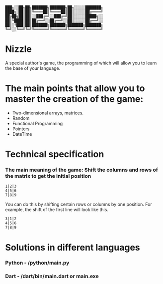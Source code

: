 ```

███╗░░██╗██╗███████╗███████╗██╗░░░░░███████╗
████╗░██║██║╚════██║╚════██║██║░░░░░██╔════╝
██╔██╗██║██║░░███╔═╝░░███╔═╝██║░░░░░█████╗░░
██║╚████║██║██╔══╝░░██╔══╝░░██║░░░░░██╔══╝░░
██║░╚███║██║███████╗███████╗███████╗███████╗
╚═╝░░╚══╝╚═╝╚══════╝╚══════╝╚══════╝╚══════╝
```

# Nizzle

 A special author's game, the programming of which will allow you to learn the base of your language.

# The main points that allow you to master the creation of the game:
- Two-dimensional arrays, matrices.
- Random
- Functional Programming
- Pointers
- DateTime

# Technical specification

### The main meaning of the game: Shift the columns and rows of the matrix to get the initial position

```
1|2|3
4|5|6
7|8|9
```

You can do this by shifting certain rows or columns by one position. 
For example, the shift of the first line will look like this.
```
3|1|2
4|5|6
7|8|9
```

# Solutions in different languages
### Python - /python/main.py
### Dart - /dart/bin/main.dart or main.exe
